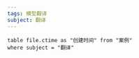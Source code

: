 ```yaml
---
tags: 模型翻译
subject: 翻译
---
```





```dataview
table file.ctime as "创建时间" from "案例"
where subject = "翻译"
```